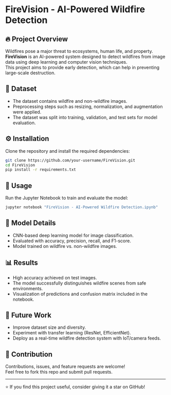 # FireVision - AI-Powered Wildfire Detection

## 🔥 Project Overview
Wildfires pose a major threat to ecosystems, human life, and property. **FireVision** is an AI-powered system designed to detect wildfires from image data using deep learning and computer vision techniques.  
This project aims to provide early detection, which can help in preventing large-scale destruction.

## 📂 Dataset
- The dataset contains wildfire and non-wildfire images.  
- Preprocessing steps such as resizing, normalization, and augmentation were applied.  
- The dataset was split into training, validation, and test sets for model evaluation.

## ⚙️ Installation
Clone the repository and install the required dependencies:
```bash
git clone https://github.com/your-username/FireVision.git
cd FireVision
pip install -r requirements.txt
```

## 🚀 Usage
Run the Jupyter Notebook to train and evaluate the model:
```bash
jupyter notebook "FireVision - AI-Powered Wildfire Detection.ipynb"
```

## 🧠 Model Details
- CNN-based deep learning model for image classification.  
- Evaluated with accuracy, precision, recall, and F1-score.  
- Model trained on wildfire vs. non-wildfire images.

## 📊 Results
- High accuracy achieved on test images.  
- The model successfully distinguishes wildfire scenes from safe environments.  
- Visualization of predictions and confusion matrix included in the notebook.

## 🔮 Future Work
- Improve dataset size and diversity.  
- Experiment with transfer learning (ResNet, EfficientNet).  
- Deploy as a real-time wildfire detection system with IoT/camera feeds.

## 🤝 Contribution
Contributions, issues, and feature requests are welcome!  
Feel free to fork this repo and submit pull requests.

---
⭐ If you find this project useful, consider giving it a star on GitHub!
